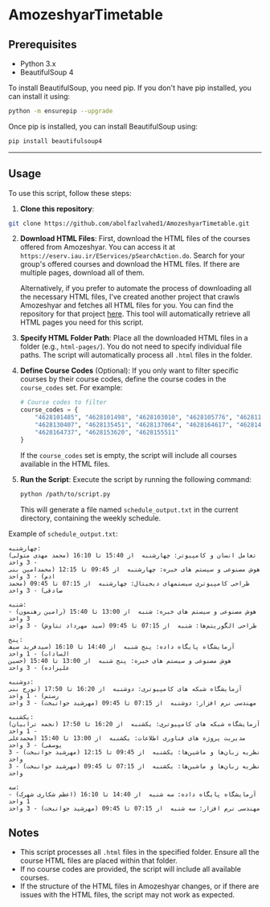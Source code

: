 # AmozeshyarTimetable

## Prerequisites

- Python 3.x
- BeautifulSoup 4

To install BeautifulSoup, you need pip. If you don't have pip installed, you can install it using:
```sh
python -m ensurepip --upgrade
```

Once pip is installed, you can install BeautifulSoup using:
```sh
pip install beautifulsoup4
```

---

## Usage

To use this script, follow these steps:

1. **Clone this repository**:
```sh
git clone https://github.com/abolfazlvahed1/AmozeshyarTimetable.git
```
2. **Download HTML Files**: 
   First, download the HTML files of the courses offered from Amozeshyar. You can access it at `https://eserv.iau.ir/EServices/pSearchAction.do`. Search for your group's offered courses and download the HTML files. If there are multiple pages, download all of them.

   Alternatively, if you prefer to automate the process of downloading all the necessary HTML files, I've created another project that crawls Amozeshyar and fetches all HTML files for you. You can find the repository for that project [here](https://github.com/abolfazlvahed1/AmozeshyarCourseScraper). This tool will automatically retrieve all HTML pages you need for this script.

3. **Specify HTML Folder Path**: 
   Place all the downloaded HTML files in a folder (e.g., `html-pages/`). You do not need to specify individual file paths. The script will automatically process all `.html` files in the folder.

4. **Define Course Codes** (Optional): 
   If you only want to filter specific courses by their course codes, define the course codes in the `course_codes` set. For example:
    ```python
    # Course codes to filter
    course_codes = {
        "4628101485", "4628101498", "4628103010", "4628105776", "4628119144",
        "4628130407", "4628135451", "4628137064", "4628164617", "4628148579",
        "4628164737", "4628153620", "4628155511"
    }
    ```
   If the `course_codes` set is empty, the script will include all courses available in the HTML files.

4. **Run the Script**: 
   Execute the script by running the following command:
    ```sh
    python /path/to/script.py
    ```

   This will generate a file named `schedule_output.txt` in the current directory, containing the weekly schedule.

Example of `schedule_output.txt`:
```
چهارشنبه:
تعامل انسان و کامپیوتر: چهارشنبه  از 15:40 تا 16:10 (محمد مهدی متولی) - 3 واحد
هوش مصنوعی و سیستم های خبره: چهارشنبه  از 09:45 تا 12:15 (محمدامین بنی ادم) - 3 واحد
طراحی کامپیوتری سیستمهای دیجیتال: چهارشنبه  از 07:15 تا 09:45 (محمد صادقی) - 3 واحد

شنبه:
هوش مصنوعی و سیستم های خبره: شنبه  از 13:00 تا 15:40 (رامین رهنمون) - 3 واحد
طراحی الگوریتم‌ها: شنبه  از 07:15 تا 09:45 (سید مهرداد تناوش) - 3 واحد

پنج:
آزمایشگاه پایگاه داده: پنج شنبه  از 14:40 تا 16:10 (سيدفريد سيف السادات) - 1 واحد
هوش مصنوعی و سیستم های خبره: پنج شنبه  از 13:00 تا 15:40 (حسین علیزاده) - 3 واحد

دوشنبه:
آزمایشگاه شبکه ‌های‌ کامپیوتری‌: دوشنبه  از 16:20 تا 17:50 (تورج بنی رستم) - 1 واحد
مهندسی نرم افزار: دوشنبه  از 07:15 تا 09:45 (مهرشید جوانبخت) - 3 واحد

يكشنبه:
آزمایشگاه شبکه ‌های‌ کامپیوتری‌: يكشنبه  از 16:20 تا 17:50 (نجمه ترابیان) - 1 واحد
مدیریت پروژه های فناوری اطلاعات: يكشنبه  از 13:00 تا 15:40 (محمدعلی یوسفی) - 3 واحد
نظریه زبان‌ها و ماشین‌ها: يكشنبه  از 09:45 تا 12:15 (مهرشید جوانبخت) - 3 واحد
نظریه زبان‌ها و ماشین‌ها: يكشنبه  از 07:15 تا 09:45 (مهرشید جوانبخت) - 3 واحد

سه:
آزمایشگاه پایگاه داده: سه شنبه  از 14:40 تا 16:10 (اعظم شکاری شهرک) - 1 واحد
مهندسی نرم افزار: سه شنبه  از 07:15 تا 09:45 (مهرشید جوانبخت) - 3 واحد
```

## Notes

- This script processes all `.html` files in the specified folder. Ensure all the course HTML files are placed within that folder.
- If no course codes are provided, the script will include all available courses.
- If the structure of the HTML files in Amozeshyar changes, or if there are issues with the HTML files, the script may not work as expected.